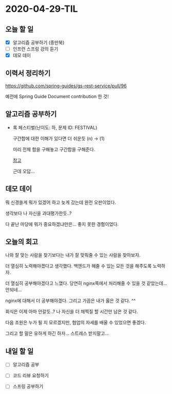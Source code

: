 # 2020-04-29-TIL

## 오늘 할 일

- [x] 알고리즘 공부하기 (종만북)
- [ ] 인프런 스프링 강의 듣기
- [x] 데모 데이

## 이력서 정리하기

https://github.com/spring-guides/gs-rest-service/pull/96

예전에 Spring Guide Document contribution 한 것!

## 알고리즘 공부하기

- 록 페스티벌(난이도: 하, 문제 ID: FESTIVAL)

  구간합에 대한 이해가 있다면 더 쉬운듯 (n) → (1)

  미리 전체 합을 구해놓고 구간합을 구해준다.

  [참고](https://codechacha.com/ko/java-prefix-sum/)

  근데 오답...

## 데모 데이

뭐 신경쓸게 뭐가 있겠어 하고 늦게 갔는데 완전 오판이었다.

생각보다 나 자신을 과대평가한듯..?

다 끝난 마당에 뭐가 중요하겠냐만은... 좋지 못한 경험이었다.

## 오늘의 회고

나와 잘 맞는 사람을 찾기보다는 내가 잘 맞춰줄 수 있는 사람을 찾아보자.

더 열심히 노력해야겠다고 생각했다. 백엔드가 해줄 수 있는 모든 것을 해주도록 노력하자.

더 열심히 공부해야겠다고 느꼈다. 당연히 nginx쪽에서 처리해줄 수 있을 것 같았는데... 안되네...

nginx에 대해서 더 공부해야겠다. 그리고 가끔은 내가 옳은 것 같다. ^^

회식은 이제 아마 안갈듯..? 나 자신을 더 채찍질 할 시간만 남은 것 같다.

다음 조원은 누가 될 지 모르겠지만, 협업의 자세를 배울 수 있었으면 좋겠다.

그리고 할 말은 유하게 하긴 하자... 스트레스 받지말고...

## 내일 할 일

- [ ] 알고리즘 공부
- [ ] 코드 리뷰 요청하기
- [ ] 스프링 공부하기

